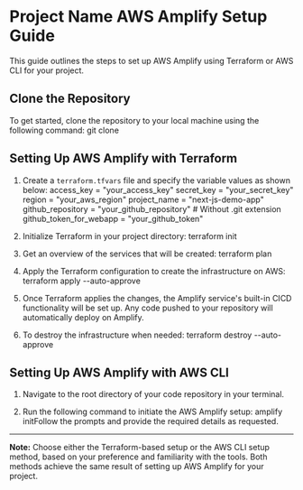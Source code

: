 # Project Name AWS Amplify Setup Guide

This guide outlines the steps to set up AWS Amplify using Terraform or AWS CLI for your project.

## Clone the Repository
To get started, clone the repository to your local machine using the following command:
git clone <repository URL>


## Setting Up AWS Amplify with Terraform

1. Create a `terraform.tfvars` file and specify the variable values as shown below:
access_key = "your_access_key"
secret_key = "your_secret_key"
region = "your_aws_region"
project_name = "next-js-demo-app"
github_repository = "your_github_repository" # Without .git extension
github_token_for_webapp = "your_github_token"

2. Initialize Terraform in your project directory:
terraform init

3. Get an overview of the services that will be created:
terraform plan

4. Apply the Terraform configuration to create the infrastructure on AWS:
terraform apply --auto-approve

5. Once Terraform applies the changes, the Amplify service's built-in CICD functionality will be set up. Any code pushed to your repository will automatically deploy on Amplify.

6. To destroy the infrastructure when needed:
terraform destroy --auto-approve

## Setting Up AWS Amplify with AWS CLI

1. Navigate to the root directory of your code repository in your terminal.

2. Run the following command to initiate the AWS Amplify setup:
amplify initFollow the prompts and provide the required details as requested.

---

**Note:** Choose either the Terraform-based setup or the AWS CLI setup method, based on your preference and familiarity with the tools. Both methods achieve the same result of setting up AWS Amplify for your project.
